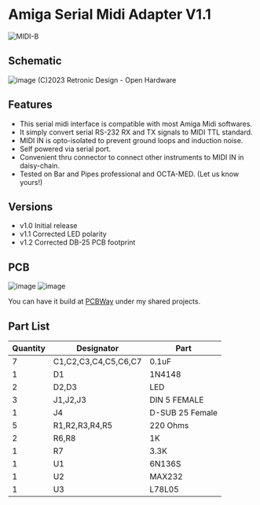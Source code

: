 # Amiga Serial Midi Adapter V1.1
![MIDI-B](https://user-images.githubusercontent.com/18539931/230472239-8f5f75cc-09ab-45d8-9a18-404810288ec5.png)
## Schematic
![image](https://github.com/retronicdesign/AmigaMidi/assets/18539931/8ce9c4f6-58bd-4377-ae44-80cd34c68443)
(C)2023 Retronic Design - Open Hardware

## Features
- This serial midi interface is compatible with most Amiga Midi softwares.
- It simply convert serial RS-232 RX and TX signals to MIDI TTL standard.
- MIDI IN is opto-isolated to prevent ground loops and induction noise.
- Self powered via serial port.
- Convenient thru connector to connect other instruments to MIDI IN in daisy-chain.
- Tested on Bar and Pipes professional and OCTA-MED. (Let us know yours!)

## Versions
- v1.0 Initial release
- v1.1 Corrected LED polarity
- v1.2 Corrected DB-25 PCB footprint

## PCB
![image](https://github.com/retronicdesign/AmigaMidi/assets/18539931/2ec80046-7182-4bb6-9913-ab3947b2b78b)
![image](https://github.com/retronicdesign/AmigaMidi/assets/18539931/f4a09e4b-8cd1-4723-bd9b-969d20bef4b7)

You can have it build at [PCBWay](https://pcbway.com/g/J4X1Dw) under my shared projects.

## Part List

| Quantity | Designator | Part |
| --- | --- | --- |
| 7 |	C1,C2,C3,C4,C5,C6,C7|	0.1uF |
| 1 |	D1 | 1N4148 |
| 2 |	D2,D3 | LED |
| 3 |	J1,J2,J3 | DIN 5 FEMALE |
| 1 |	J4 | D-SUB 25 Female |
| 5 |	R1,R2,R3,R4,R5 | 220 Ohms |
| 2 |	R6,R8 | 1K |
| 1 |	R7 | 3.3K |
| 1 |	U1 | 6N136S |
| 1 |	U2 | MAX232 |
| 1 |	U3 | L78L05 |
